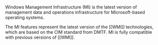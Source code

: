 Windows Management Infrastructure (MI) is the latest version of management data and operations infrastructure for Microsoft-based operating systems.

The MI features represent the latest version of the [[WMI]] technologies, which are based on the CIM standard from DMTF. MI is fully compatible with previous versions of [[WMI]]. 